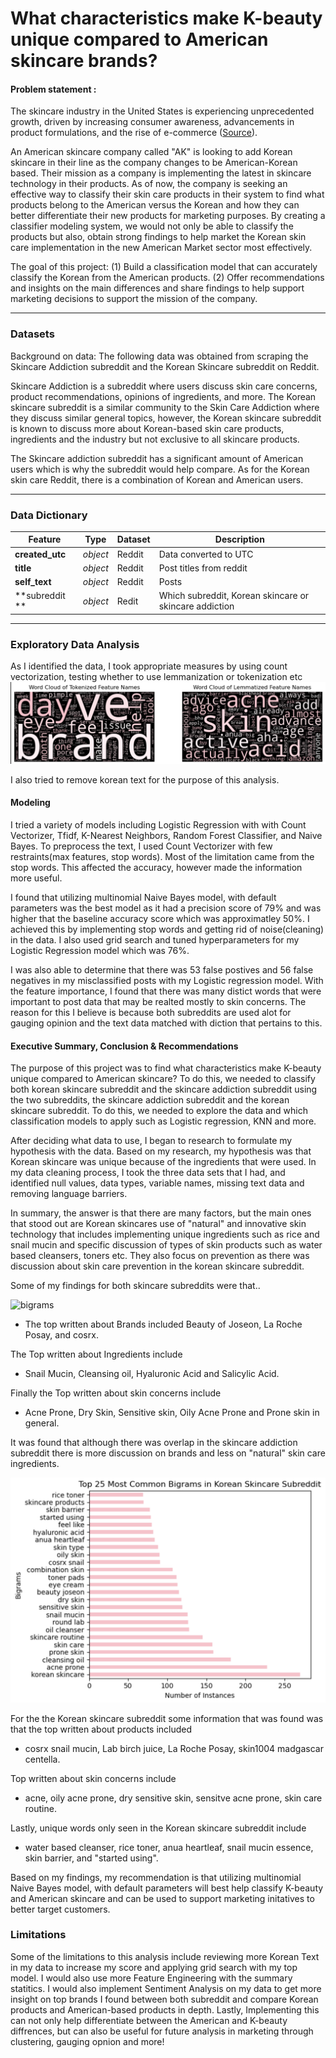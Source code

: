 # What characteristics make K-beauty unique compared to American skincare brands?
#### Problem statement :

The skincare industry in the United States is experiencing unprecedented growth, driven by increasing consumer awareness, advancements in product formulations, and the rise of e-commerce ([Source](https://illuminationconsulting.com/2024/06/25/)).

An American skincare company called "AK" is looking to add Korean skincare in their line as the company changes to be American-Korean based. Their mission as a company is implementing the latest in skincare technology in their products. As of now, the company is seeking an effective way to classify their skin care products in their system to find what products belong to the American versus the Korean and how they can better differentiate their new products for marketing purposes. By creating a classifier modeling system, we would not only be able to classify the products but also, obtain strong findings to help market the Korean skin care implementation in the new American Market sector most effectively. 

The goal of this project: (1) Build a classification model that can accurately classify the Korean from the American products. (2) Offer recommendations and insights on the main differences and share findings to help support marketing decisions to support the mission of the company.

---

### Datasets ###
Background on data: The following data was obtained from scraping the Skincare Addiction subreddit and the Korean Skincare subreddit on Reddit. 

Skincare Addiction is a subreddit where users discuss skin care concerns, product recommendations, opinions of ingredients, and more. The Korean skincare subreddit is a similar community to the Skin Care Addiction where they discuss similar general topics, however, the Korean skincare subreddit is known to discuss more about Korean-based skin care products, ingredients and the industry but not exclusive to all skincare products. 

The Skincare addiction subreddit has a significant amount of American users which is why the subreddit would help compare. As for the Korean skin care Reddit, there is a combination of Korean and American users. 

---

### Data Dictionary ###

|Feature|Type|Dataset|Description|
|---|---|---|---|
|**created_utc**|*object*|Reddit|Data converted to UTC| 
|**title**|*object*|Reddit|Post titles from reddit|
|**self_text**|*object*|Reddit|Posts|
|**subreddit **|*object*|Redit|Which subreddit, Korean skincare or skincare addiction|
---
### Exploratory Data Analysis ###

As I identified the data, I took appropriate measures by using count vectorization, testing whether to use lemmanization or tokenization etc ![word cloud](https://github.com/aychziel/K-Beauty-vs-American-Skincare/blob/main/plots/word_cloud_eda.png) 

I also tried to remove korean text for the purpose of this analysis.

#### Modeling ###
I tried a variety of models including Logistic Regression with with Count Vectorizer, Tfidf, K-Nearest Neighbors, Random Forest Classifier, and Naive Bayes. To preprocess the text, I used Count Vectorizer with few restraints(max features, stop words). Most of the limitation came from the stop words. This affected the accuracy, however made the information more useful.

I found that utilizing multinomial Naive Bayes model, with default parameters was the best model as it had a precision score of 79% and was higher that the baseline accuracy score which was approximatley 50%. I achieved this by implementing stop words and getting rid of noise(cleaning) in the data. I also used grid search and tuned hyperparameters for my Logistic Regression model which was 76%. 

I was also able to determine that there was 53 false postives and 56 false negatives in my misclassified posts with my Logistic regression model. With the feature importance, I found that there was many distict words that were important to post data that may be realted mostly to skin concerns. The reason for this I believe is because both subreddits are used alot for gauging opinion and the text data matched with diction that pertains to this.

#### Executive Summary, Conclusion & Recommendations ###

The purpose of this project was to find what characteristics make K-beauty unique compared to American skincare? To do this, we needed to classify both korean skincare subreddit and the skincare addiction subreddit using the two subreddits, the skincare addiction subreddit and the korean skincare subreddit. To do this, we needed to explore the data and which classification models to apply such as Logistic regression, KNN and more. 

After deciding what data to use, I began to research to formulate my hypothesis with the data. Based on my research, my hypothesis was that Korean skincare was unique because of the ingredients that were used. In my data cleaning process, I took the three data sets that I had, and identified null values, data types, variable names, missing text data and removing language barriers.

In summary, the answer is that there are many factors, but the main ones that stood out are Korean skincares use of "natural" and innovative skin technology that includes implementing unique ingredients such as rice and snail mucin and specific discussion of types of skin products such as water based cleansers, toners etc. They also focus on prevention as there was discussion about skin care prevention in the korean skincare subreddit.

Some of my findings for both skincare subreddits were that.. 

![bigrams](fixing) 

- The top written about Brands included Beauty of Joseon, La Roche Posay, and cosrx.

The Top written about Ingredients include 
- Snail Mucin, Cleansing oil, Hyaluronic Acid and Salicylic Acid.

Finally the Top written about skin concerns include 
- Acne Prone, Dry Skin, Sensitive skin, Oily Acne Prone and Prone skin in general.

It was found that although there was overlap in the skincare addiction subreddit there is more discussion on brands and less on "natural" skin care ingredients.

![bigrams](https://github.com/aychziel/K-Beauty-vs-American-Skincare/blob/main/plots/common_frequent_bigrams_koreanskincare_subreddit.png) 

For the the Korean skincare subreddit some information that was found was that the top written about products included
- cosrx snail mucin, Lab birch  juice, La Roche Posay, skin1004 madgascar centella.

Top written about skin concerns include 
- acne, oily acne prone, dry sensitive skin, sensitve acne prone, skin care routine.

Lastly, unique words only seen in the Korean skincare subreddit include
- water based cleanser, rice toner, anua heartleaf,  snail mucin essence,  skin barrier, and "started using".

Based on my findings, my recommendation is that utilizing multinomial Naive Bayes model, with default parameters will best help classify K-beauty and American skincare and can be used to support marketing initatives to better target customers.


### Limitations ###

Some of the limitations to this analysis include reviewing more Korean Text in my data to increase my score and applying grid search with my top model. I would also use more Feature Engineering with the summary statitics. I would also implement Sentiment Analysis on my data to get more insight on top brands I found between both subreddit and compare Korean products and American-based products in depth. Lastly,  Implementing this can not only help differentiate between the American and K-beauty diffrences, but can also be useful for future analysis in marketing through clustering, gauging opnion and more! 
